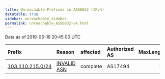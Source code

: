 ```yaml
---
title: Unreachable Prefixes in AS56032 (IPv4)
datatable: true
sidebar: unreachable_sidebar
permalink: unreachable_AS56032-v4.html
---
```


Data as of 2019-06-19 20:45:00 UTC


<div class="datatable-begin"></div>

| Prefix                                                     | Reason                                                                                                  | affected   | Authorized AS   |   MaxLength | Anchor                                       |   unreachable /24s |
|:-----------------------------------------------------------|:--------------------------------------------------------------------------------------------------------|:-----------|:----------------|------------:|:---------------------------------------------|-------------------:|
| [103.110.215.0/24](https://stat.ripe.net/103.110.215.0/24) | [INVALID ASN](https://rpki-validator.ripe.net/announcement-preview?asn=AS56032&prefix=103.110.215.0/24) | complete   | AS17494         |          22 | [APNIC](unreachable_APNIC_RPKI_Root-v4.html) |                  1 |

<div class="datatable-end"></div>